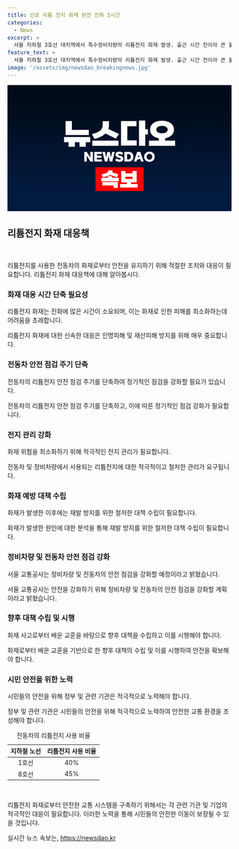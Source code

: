 ```yaml
---
title: 선로 리튬 전지 화재 완전 진화 5시간
categories:
  - News
excerpt: >
  서울 지하철 3호선 대치역에서 특수정비차량의 리튬전지 화재 발생. 출근 시간 전이라 큰 불편은 없었으나 5시간에 걸친 진화. 리튬전지를 장착한 전동차가 많아 걱정되는 상황. 화재로 지연된 지하철 운행, 승객 안전 우려. 현재 사용 중인 차량 중 약 45%가 같은 리튬전지 사용. 전지의 적극적인 관리와 정기 점검 필요. 관련 기관은 화재 원인 조사하고 재발 방지대책 마련 예정.
feature_text: >
  서울 지하철 3호선 대치역에서 특수정비차량의 리튬전지 화재 발생. 출근 시간 전이라 큰 불편은 없었으나 5시간에 걸친 진화. 리튬전지를 장착한 전동차가 많아 걱정되는 상황. 화재로 지연된 지하철 운행, 승객 안전 우려. 현재 사용 중인 차량 중 약 45%가 같은 리튬전지 사용. 전지의 적극적인 관리와 정기 점검 필요. 관련 기관은 화재 원인 조사하고 재발 방지대책 마련 예정.
image: '/assets/img/newsdao_breakingnews.jpg'
---
```


<p><img src="/assets/img/newsdao_breakingnews.jpg" alt="implanttips 속보" /></p>

<h2 data-ke-size="size26">리튬전지 화재 대응책</h2>

<p data-ke-size="size16">&nbsp;</p>

<p>리튬전지를 사용한 전동차의 화재로부터 안전을 유지하기 위해 적절한 조치와 대응이 필요합니다. 리튬전지 화재 대응책에 대해 알아봅시다.</p>

<h3>화재 대응 시간 단축 필요성</h3>

<p data-ke-size="size16">리튬전지 화재는 진화에 많은 시간이 소요되며, 이는 화재로 인한 피해를 최소화하는데 어려움을 초래합니다.</p>

<p>리튬전지 화재에 대한 신속한 대응은 인명피해 및 재산피해 방지를 위해 매우 중요합니다.</p>

<h3>전동차 안전 점검 주기 단축</h3>

<p data-ke-size="size16">전동차의 리튬전지 안전 점검 주기를 단축하여 정기적인 점검을 강화할 필요가 있습니다.</p>

<p>전동차의 리튬전지 안전 점검 주기를 단축하고, 이에 따른 정기적인 점검 강화가 필요합니다.</p>

<h3>전지 관리 강화</h3>

<p data-ke-size="size16">화재 위험을 최소화하기 위해 적극적인 전지 관리가 필요합니다.</p>

<p>전동차 및 정비차량에서 사용되는 리튬전지에 대한 적극적이고 철저한 관리가 요구됩니다.</p>

<h3>화재 예방 대책 수립</h3>

<p data-ke-size="size16">화재가 발생한 이후에는 재발 방지를 위한 철저한 대책 수립이 필요합니다.</p>

<p>화재가 발생한 원인에 대한 분석을 통해 재발 방지를 위한 철저한 대책 수립이 필요합니다.</p>

<h3>정비차량 및 전동차 안전 점검 강화</h3>

<p data-ke-size="size16">서울 교통공사는 정비차량 및 전동차의 안전 점검을 강화할 예정이라고 밝혔습니다.</p>

<p>서울 교통공사는 안전을 강화하기 위해 정비차량 및 전동차의 안전 점검을 강화할 계획이라고 밝혔습니다.</p>

<h3>향후 대책 수립 및 시행</h3>

<p data-ke-size="size16">화재 사고로부터 배운 교훈을 바탕으로 향후 대책을 수립하고 이를 시행해야 합니다.</p>

<p>화재로부터 배운 교훈을 기반으로 한 향후 대책의 수립 및 이를 시행하여 안전을 확보해야 합니다.</p>

<h3>시민 안전을 위한 노력</h3>

<p data-ke-size="size16">시민들의 안전을 위해 정부 및 관련 기관은 적극적으로 노력해야 합니다.</p>

<p>정부 및 관련 기관은 시민들의 안전을 위해 적극적으로 노력하여 안전한 교통 환경을 조성해야 합니다.</p>

<table>
    <caption>전동차의 리튬전지 사용 비율</caption>
    <thead>
        <tr>
            <th scope="col">지하철 노선</th>
            <th scope="col">리튬전지 사용 비율</th>
        </tr>
    </thead>
    <tbody>
        <tr>
            <td style="text-align: center;">1호선</td>
            <td style="text-align: center;">40%</td>
        </tr>
        <tr>
            <td style="text-align: center;">8호선</td>
            <td style="text-align: center;">45%</td>
        </tr>
    </tbody>
</table>

<p data-ke-size="size16">&nbsp;</p>

<p>리튬전지 화재로부터 안전한 교통 시스템을 구축하기 위해서는 각 관련 기관 및 기업의 적극적인 대응이 필요합니다. 이러한 노력을 통해 시민들의 안전한 이동이 보장될 수 있을 것입니다.</p>
실시간 뉴스 속보는, <a href="https://newsdao.kr" rel="dofollow">https://newsdao.kr</a>


